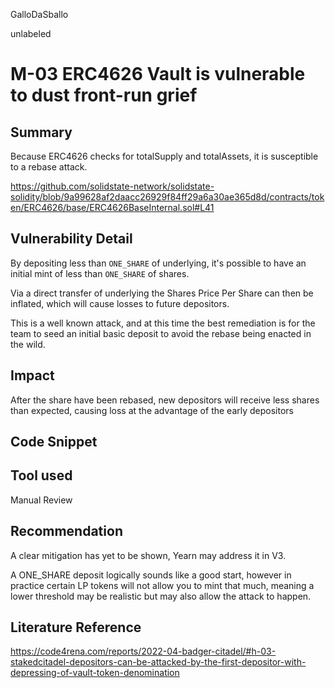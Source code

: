 GalloDaSballo

unlabeled

# M-03 ERC4626 Vault is vulnerable to dust front-run grief

## Summary

Because ERC4626 checks for totalSupply and totalAssets, it is susceptible to a rebase attack.


https://github.com/solidstate-network/solidstate-solidity/blob/9a99628af2daacc26929f84ff29a6a30ae365d8d/contracts/token/ERC4626/base/ERC4626BaseInternal.sol#L41

## Vulnerability Detail

By depositing less than `ONE_SHARE` of underlying, it's possible to have an initial mint of less than `ONE_SHARE` of shares.

Via a direct transfer of underlying the Shares Price Per Share can then be inflated, which will cause losses to future depositors.

This is a well known attack, and at this time the best remediation is for the team to seed an initial basic deposit to avoid the rebase being enacted in the wild.

## Impact

After the share have been rebased, new depositors will receive less shares than expected, causing loss at the advantage of the early depositors

## Code Snippet

## Tool used

Manual Review

## Recommendation

A clear mitigation has yet to be shown, Yearn may address it in V3.

A ONE_SHARE deposit logically sounds like a good start, however in practice certain LP tokens will not allow you to mint that much, meaning a lower threshold may be realistic but may also allow the attack to happen.


## Literature Reference
https://code4rena.com/reports/2022-04-badger-citadel/#h-03-stakedcitadel-depositors-can-be-attacked-by-the-first-depositor-with-depressing-of-vault-token-denomination
